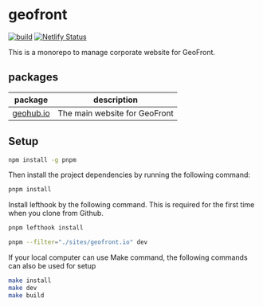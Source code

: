 # geofront

[![build](https://github.com/geofrontconsulting/geofront.io/actions/workflows/build.yml/badge.svg)](https://github.com/geofrontconsulting/geofront.io/actions/workflows/build.yml)
[![Netlify Status](https://api.netlify.com/api/v1/badges/0fcbaa03-4e80-44b5-9e69-6ce8acd850a2/deploy-status)](https://app.netlify.com/sites/geofront/deploys)

This is a monorepo to manage corporate website for GeoFront.

## packages

| package | description |
|---|---|
|[geohub.io](/sites/geofront.io/)|The main website for GeoFront|

## Setup

```bash
npm install -g pnpm
```

Then install the project dependencies by running the following command:

```bash
pnpm install
```

Install lefthook by the following command. This is required for the first time when you clone from Github.

```bash
pnpm lefthook install
```

```bash
pnpm --filter="./sites/geofront.io" dev
```

If your local computer can use Make command, the following commands can also be used for setup

```bash
make install
make dev
make build
```
